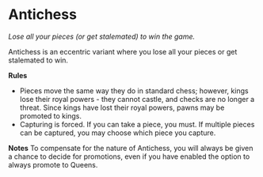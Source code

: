 # Antichess
*Lose all your pieces (or get stalemated) to win the game.*

Antichess is an eccentric variant where you lose all your pieces or get stalemated to win.

**Rules**
- Pieces move the same way they do in standard chess; however, kings lose their royal powers - they cannot castle, and checks are no longer a threat. Since kings have lost their royal powers, pawns may be promoted to kings. 
- Capturing is forced. If you can take a piece, you must. If multiple pieces can be captured, you may choose which piece you capture.

**Notes**
To compensate for the nature of Antichess, you will always be given a chance to decide for promotions, even if you have enabled the option to always promote to Queens.
